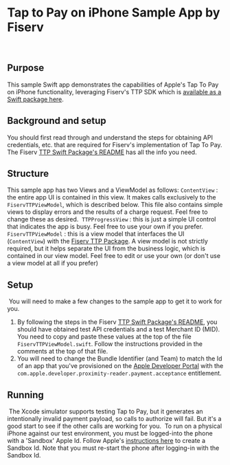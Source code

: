 # Tap to Pay on iPhone Sample App by Fiserv
​
## Purpose
This sample Swift app demonstrates the capabilities of Apple's Tap To Pay on iPhone functionality, leveraging Fiserv's TTP SDK which is [available as a Swift package here](https://github.com/Fiserv/TTPPackage).
​
## Background and setup
You should first read through and understand the steps for obtaining API credentials, etc. that are required for Fiserv's implementation of Tap To Pay.  The Fiserv [TTP Swift Package's README](https://github.com/Fiserv/TTPPackage/blob/main/README.md) has all the info you need.
​
## Structure
This sample app has two Views and a ViewModel as follows:
​
`ContentView` : the entire app UI is contained in this view. It makes calls exclusively to the `FiservTTPViewModel`, which is described below.   This file also contains simple views to display errors and the results of a charge request.  Feel free to change these as desired.
​
`TTPProgressView` : this is just a simple UI control that indicates the app is busy.  Feel free to use your own if you prefer.
​
`FiservTTPViewModel` : this is a view model that interfaces the UI (`ContentView`) with the [Fiserv TTP Package](https://github.com/Fiserv/TTPPackage).  A view model is not strictly required, but it helps separate the UI from the business logic, which is contained in our view model.  Feel free to edit or use your own (or don't use a view model at all if you prefer)
​
## Setup
​
You will need to make a few changes to the sample app to get it to work for you.
​
1. By following the steps in the Fiserv [TTP Swift Package's README](https://github.com/Fiserv/TTPPackage/blob/main/README.md), you should have obtained test API credentials and a test Merchant ID (MID). You need to copy and paste these values at the top of the file `FiservTTPViewModel.swift`.   Follow the instructions provided in the comments at the top of that file.
​
2. You will need to change the Bundle Identifier (and Team) to match the Id of an app that you've provisioned on the [Apple Developer Portal](https://developer.apple.com) with the `com.apple.developer.proximity-reader.payment.acceptance` entitlement.
​
## Running
​
The Xcode simulator supports testing Tap to Pay, but it generates an intentionally invalid payment payload, so calls to authorize will fail.  But it's a good start to see if the other calls are working for you.
​
To run on a physical iPhone against our test environment, you must be logged-into the phone with a 'Sandbox' Apple Id.   Follow Apple's [instructions here](https://developer.apple.com/apple-pay/sandbox-testing/) to create a Sandbox Id.  Note that you must re-start the phone after logging-in with the Sandbox Id.
